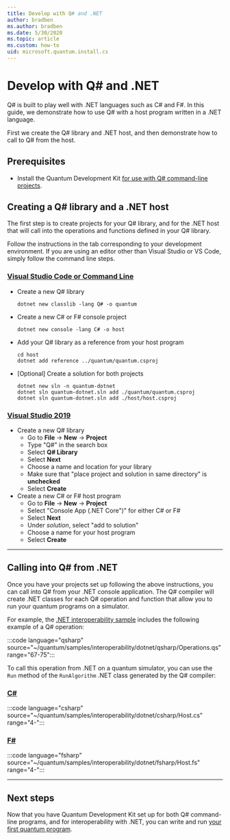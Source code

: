 ```yaml
---
title: Develop with Q# and .NET
author: bradben
ms.author: bradben
ms.date: 5/30/2020
ms.topic: article
ms.custom: how-to
uid: microsoft.quantum.install.cs
---
```

# Develop with Q# and .NET

Q# is built to play well with .NET languages such as C# and F#.
In this guide, we demonstrate how to use Q# with a host program written in a .NET language.

First we create the Q# library and .NET host, and then demonstrate how to call to Q# from the host.

## Prerequisites

- Install the Quantum Development Kit [for use with Q# command-line projects](xref:microsoft.quantum.install.standalone).

## Creating a Q# library and a .NET host

The first step is to create projects for your Q# library, and for the .NET host that will call into the operations and functions defined in your Q# library.

Follow the instructions in the tab corresponding to your development environment.
If you are using an editor other than Visual Studio or VS Code, simply follow the command line steps.

### [Visual Studio Code or Command Line](#tab/tabid-cmdline)

- Create a new Q# library

  ```dotnetcli
  dotnet new classlib -lang Q# -o quantum
  ```

- Create a new C# or F# console project

  ```dotnetcli
  dotnet new console -lang C# -o host  
  ```

- Add your Q# library as a reference from your host program

  ```dotnetcli
  cd host
  dotnet add reference ../quantum/quantum.csproj
  ```

- [Optional] Create a solution for both projects

  ```dotnetcli
  dotnet new sln -n quantum-dotnet
  dotnet sln quantum-dotnet.sln add ./quantum/quantum.csproj
  dotnet sln quantum-dotnet.sln add ./host/host.csproj
  ```

### [Visual Studio 2019](#tab/tabid-vs2019)

- Create a new Q# library
  - Go to **File** -> **New** -> **Project**
  - Type "Q#" in the search box
  - Select **Q# Library**
  - Select **Next**
  - Choose a name and location for your library
  - Make sure that "place project and solution in same directory" is **unchecked**
  - Select **Create**
- Create a new C# or F# host program
  - Go to **File** → **New** → **Project**
  - Select "Console App (.NET Core")" for either C# or F#
  - Select **Next**
  - Under *solution*, select "add to solution"
  - Choose a name for your host program
  - Select **Create**

***

## Calling into Q# from .NET

Once you have your projects set up following the above instructions, you can call into Q# from your .NET console application.
The Q# compiler will create .NET classes for each Q# operation and function that allow you to run your quantum programs on a simulator.

For example, the [.NET interoperability sample](https://github.com/microsoft/Quantum/tree/master/samples/interoperability/dotnet) includes the following example of a Q# operation:

:::code language="qsharp" source="~/quantum/samples/interoperability/dotnet/qsharp/Operations.qs" range="67-75":::

To call this operation from .NET on a quantum simulator, you can use the `Run` method of the `RunAlgorithm` .NET class generated by the Q# compiler:

### [C#](#tab/tabid-csharp)

:::code language="csharp" source="~/quantum/samples/interoperability/dotnet/csharp/Host.cs" range="4-":::

### [F#](#tab/tabid-fsharp)

:::code language="fsharp" source="~/quantum/samples/interoperability/dotnet/fsharp/Host.fs" range="4-":::

***
    
## Next steps

Now that you have Quantum Development Kit set up for both Q# command-line programs, and for interoperability with .NET, you can write and run [your first quantum program](xref:microsoft.quantum.quickstarts.qrng).
